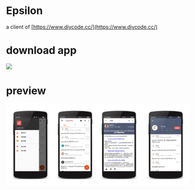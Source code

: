 # Epsilon
a client of [https://www.diycode.cc/](https://www.diycode.cc/)

# download app
[![](https://www.pgyer.com/app/qrcode/EFCX)](https://www.pgyer.com/EFCX)

# preview
![](https://github.com/zhdaduo/Epsilon/raw/master/image/screenshot.png)
